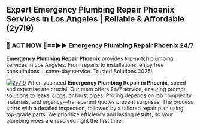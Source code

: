 ## Expert Emergency Plumbing Repair Phoenix Services in Los Angeles | Reliable & Affordable (2y7l9)  

<h3>🚿 ACT NOW 🌟==►► <a href="https://tinyurl.com/2ne6vx2x" rel="nofollow">Emergency Plumbing Repair Phoenix 24/7</a></h3>

**Emergency Plumbing Repair Phoenix** provides top-notch plumbing services in Los Angeles. From repairs to installations, enjoy free consultations + same-day service. Trusted Solutions 2025!

[![2y7l9](https://i.imgur.com/4PFF4AK.jpeg)](https://tinyurl.com/2ne6vx2x)
When you need **Emergency Plumbing Repair in Phoenix**, speed and expertise are crucial. Our team offers 24/7 service, ensuring prompt solutions to leaks, clogs, or burst pipes. Pricing depends on job complexity, materials, and urgency—transparent quotes prevent surprises. The process starts with a detailed inspection, followed by a tailored repair plan using top-grade parts. We prioritize efficiency and lasting results, so your plumbing woes are resolved right the first time.